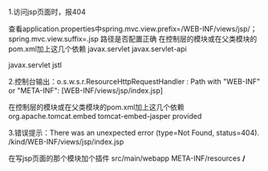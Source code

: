 
 1.访问jsp页面时，报404
 
 查看application.properties中spring.mvc.view.prefix=/WEB-INF/views/jsp/；spring.mvc.view.suffix=.jsp 路径是否配置正确
 在控制层的模块或在父类模块的pom.xml加上这几个依赖
 <dependency>
    <groupId>javax.servlet</groupId>
    <artifactId>javax.servlet-api</artifactId>
    <!--<scope>provided</scope>-->
</dependency>
<!-- JSTL (JSP standard Tag Library) JSP 标准标签库 -->
<dependency>
    <groupId>javax.servlet</groupId>
    <artifactId>jstl</artifactId>
</dependency>
 
 2.控制台输出：o.s.w.s.r.ResourceHttpRequestHandler : Path with "WEB-INF" or "META-INF": [WEB-INF/views/jsp/index.jsp]
 
 在控制层的模块或在父类模块的pom.xml加上这几个依赖
 <dependency>
    <groupId>org.apache.tomcat.embed</groupId>
    <artifactId>tomcat-embed-jasper</artifactId>
    <scope>provided</scope>
</dependency>

3.错误提示：There was an unexpected error (type=Not Found, status=404). /kind/WEB-INF/views/jsp/index.jsp

在写jsp页面的那个模块加个插件
<build>
        <resources>
            <resource>
                <directory>src/main/webapp</directory>
                <targetPath>META-INF/resources</targetPath>
                <includes>
                    <include>**/**</include>
                </includes>
            </resource>
        </resources>
    </build>
